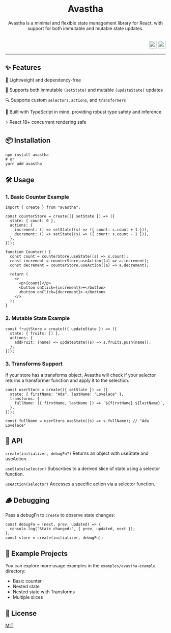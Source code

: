 <div align='center'>
<h1>Avastha</h1>
Avastha is a minimal and flexible state management library for React, with support for both immutable and mutable state updates.
</div>
<br/>
<p align='right'>
<img src='https://upload.wikimedia.org/wikipedia/commons/4/4c/Typescript_logo_2020.svg' height=24 width=24 alt='typescript logo'/>
<img src='https://upload.wikimedia.org/wikipedia/commons/a/a7/React-icon.svg' height=24 width=24 alt='react logo'/>
</p>

---

## ✨ Features
🍃 Lightweight and dependency-free

🔀 Supports both immutable `(setState)` and mutable `(updateState)` updates

🔍 Supports custom `selectors`, `actions`, and `transformers`

🧪 Built with TypeScript in mind, providing robust type safety and inference

⚡️ React 18+ concurrent rendering safe

## 📦 Installation
```
npm install avastha
# or
yarn add avastha
```
## 🛠️ Usage
### 1. Basic Counter Example
```
import { create } from "avastha";

const counterStore = create(({ setState }) => ({
  state: { count: 0 },
  actions: {
    increment: () => setState((s) => ({ count: s.count + 1 })),
    decrement: () => setState((s) => ({ count: s.count - 1 })),
  },
}));

function Counter() {
  const count = counterStore.useState((s) => s.count);
  const increment = counterStore.useAction((a) => a.increment);
  const decrement = counterStore.useAction((a) => a.decrement);

  return (
    <>
      <p>{count}</p>
      <button onClick={increment}>+</button>
      <button onClick={decrement}>-</button>
    </>
  );
}
```

### 2. Mutable State Example
```
const fruitStore = create(({ updateState }) => ({
  state: { fruits: [] },
  actions: {
    addFruit: (name) => updateState((s) => s.fruits.push(name)),
  },
}));
```
### 3. Transforms Support
If your store has a transforms object, Avastha will check if your selector returns a transformer function and apply it to the selection.

```
const userStore = create(({ setState }) => ({
  state: { firstName: "Ada", lastName: "Lovelace" },
  transforms: {
    fullName: ({ firstName, lastName }) => `${firstName} ${lastName}`,
  },
}));

const fullName = userStore.useState((s) => s.fullName); // "Ada Lovelace"
```

## 🧩 API
`create(initializer, debugFn?)`
Returns an object with useState and useAction.

`useState(selector)`
Subscribes to a derived slice of state using a selector function.

`useAction(selector)`
Accesses a specific action via a selector function.

## 🪵 Debugging
Pass a debugFn to `create` to observe state changes:
```
const debugFn = (next, prev, updated) => {
  console.log("State changed:", { prev, updated, next });
};
const store = create(initializer, debugFn);
```

## 🧪 Example Projects
You can explore more usage examples in the `examples/avastha-example` directory:
- Basic counter
- Nested state
- Nested state with Transforms
- Multiple slices

## 📝 License
[MIT](https://github.com/rushdynamic/avastha/blob/main/LICENSE.md)
